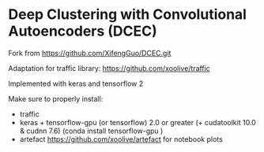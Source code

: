 # Deep Clustering with Convolutional Autoencoders (DCEC)

Fork from https://github.com/XifengGuo/DCEC.git 

Adaptation for traffic library: https://github.com/xoolive/traffic

Implemented with keras and tensorflow 2

Make sure to properly install:
- traffic
- keras + tensorflow-gpu (or tensorflow) 2.0 or greater (+ cudatoolkit 10.0 & cudnn 7.6)
(conda install tensorflow-gpu )
- artefact https://github.com/xoolive/artefact for notebook plots
